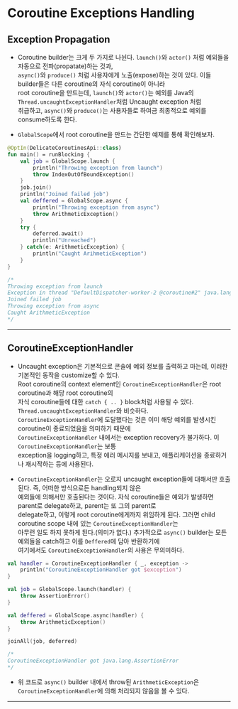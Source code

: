 # Coroutine Exceptions Handling

## Exception Propagation

- Coroutine builder는 크게 두 가지로 나뉜다. `launch()`와 `actor()` 처럼 예외들을 자동으로 전파(propatate)하는 것과,  
  `async()`와 `produce()` 처럼 사용자에게 노출(expose)하는 것이 있다. 이들 builder들은 다른 coroutine의 자식 coroutine이 아니라  
  root coroutine을 만드는데, `launch()`와 `actor()`는 예외를 Java의 `Thread.uncaughtExceptionHandler`처럼 Uncaught exception 처럼  
  취급하고, `async()`와 `produce()`는 사용자들로 하여금 최종적으로 예외를 consume하도록 한다.

- `GlobalScope`에서 root coroutine을 만드는 간단한 예제를 통해 확인해보자.

```kt
@OptIn(DelicateCoroutinesApi::class)
fun main() = runBlocking {
	val job = GlobalScope.launch {
		println("Throwing exception from launch")
		throw IndexOutOfBoundException()
	}
	job.join()
	println("Joined failed job")
	val deffered = GlobalScope.async {
		println("Throwing exception from async")
		throw ArithmeticException()
	}
	try {
		deferred.await()
		println("Unreached")
	} catch(e: ArithmeticException) {
		println("Caught ArihmeticException")
	}
}

/*
Throwing exception from launch
Exception in thread "DefaultDispatcher-worker-2 @coroutine#2" java.lang.IndexOutOfBoundsException
Joined failed job
Throwing exception from async
Caught ArithmeticException
*/
```

---

## CoroutineExceptionHandler

- Uncaught exception은 기본적으로 콘솔에 예외 정보를 출력하고 마는데, 이러한 기본적인 동작을 customize할 수 있다.  
  Root coroutine의 context element인 `CoroutineExceptionHandler`은 root coroutine과 해당 root coroutine의  
  자식 coroutine들에 대한 `catch { .. }` block처럼 사용될 수 있다. `Thread.uncaughtExceptionHandler`와 비슷하다.  
  `CoroutineExceptionHandler`에 도달했다는 것은 이미 해당 예외를 발생시킨 coroutine이 종료되었음을 의미하기 때문에  
  `CoroutineExceptionHandler` 내에서는 exception recovery가 불가하다. 이 `CoroutineExceptionHandler`는 보통  
  exception을 logging하고, 특정 에러 메시지를 보내고, 애플리케이션을 종료하거나 재시작하는 등에 사용된다.

- `CoroutineExceptionHandler`는 오로지 uncaught exception들에 대해서만 호출된다. 즉, 어떠한 방식으로든 handling되지 않은  
  예외들에 의해서만 호출된다는 것이다. 자식 coroutine들은 예외가 발생하면 parent로 delegate하고, parent는 또 그의 parent로  
  delegate하고, 이렇게 root coroutine에게까지 위임하게 된다. 그러면 child coroutine scope 내에 있는 `CoroutineExceptionHandler`는  
  아무런 일도 하지 못하게 된다.(의미가 없다.) 추가적으로 `async()` builder는 모든 예외들을 catch하고 이를 `Deffered`에 담아 반환하기에  
  여기에서도 `CoroutineExceptionHandler`의 사용은 무의미하다.

```kt
val handler = CoroutineExceptionHandler { _, exception ->
	println("CoroutineExceptionHandler got $exception")
}

val job = GlobalScope.launch(handler) {
	throw AssertionError()
}

val deffered = GlobalScope.async(handler) {
	throw ArithmeticException()
}

joinAll(job, deferred)

/*
CoroutineExceptionHandler got java.lang.AssertionError
*/
```

- 위 코드로 `async()` builder 내에서 throw된 `ArithmeticException`은 `CoroutineExceptionHandler`에 의해 처리되지 않음을 볼 수 있다.

---
